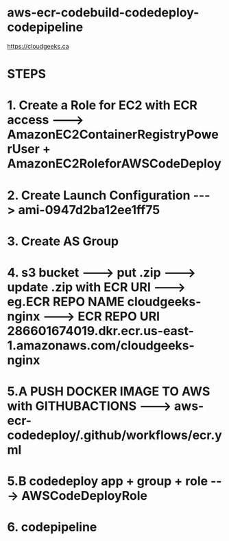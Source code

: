 # aws-ecr-codebuild-codedeploy-codepipeline 

https://cloudgeeks.ca


# STEPS

# 1. Create a Role for EC2 with ECR access ---> AmazonEC2ContainerRegistryPowerUser + AmazonEC2RoleforAWSCodeDeploy

# 2. Create Launch Configuration ---> ami-0947d2ba12ee1ff75

# 3. Create AS Group
 
# 4. s3 bucket ---> put .zip  ---> update .zip with ECR URI ---> eg.ECR REPO NAME cloudgeeks-nginx ---> ECR REPO URI 286601674019.dkr.ecr.us-east-1.amazonaws.com/cloudgeeks-nginx

# 5.A PUSH DOCKER IMAGE TO AWS with GITHUBACTIONS ---> aws-ecr-codedeploy/.github/workflows/ecr.yml

# 5.B codedeploy app + group + role ---> AWSCodeDeployRole

# 6. codepipeline
